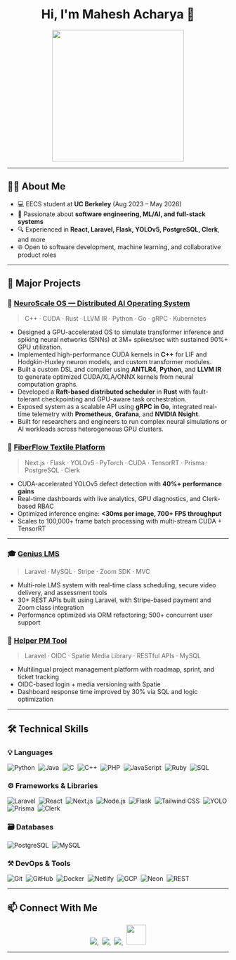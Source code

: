 <h1 align="center">Hi, I'm Mahesh Acharya 👋</h1>
<p align="center">
  <img src="https://media.giphy.com/media/qgQUggAC3Pfv687qPC/giphy.gif" width="300">
</p>

---

## 👨‍🎓 About Me

- 💻 EECS student at **UC Berkeley** (Aug 2023 – May 2026)  
- 🧠 Passionate about **software engineering, ML/AI, and full-stack systems**  
- 🔍 Experienced in **React, Laravel, Flask, YOLOv5, PostgreSQL, Clerk**, and more  
- 🌐 Open to software development, machine learning, and collaborative product roles  

---

## 🚀 Major Projects

### 🧠 [NeuroScale OS — Distributed AI Operating System](https://github.com/MaheshEECS/NeuroScale-OS)  
> C++ · CUDA · Rust · LLVM IR · Python · Go · gRPC · Kubernetes

- Designed a GPU-accelerated OS to simulate transformer inference and spiking neural networks (SNNs) at 3M+ spikes/sec with sustained 90%+ GPU utilization.  
- Implemented high-performance CUDA kernels in **C++** for LIF and Hodgkin-Huxley neuron models, and custom transformer modules.  
- Built a custom DSL and compiler using **ANTLR4**, **Python**, and **LLVM IR** to generate optimized CUDA/XLA/ONNX kernels from neural computation graphs.  
- Developed a **Raft-based distributed scheduler** in **Rust** with fault-tolerant checkpointing and GPU-aware task orchestration.  
- Exposed system as a scalable API using **gRPC in Go**, integrated real-time telemetry with **Prometheus**, **Grafana**, and **NVIDIA Nsight**.  
- Built for researchers and engineers to run complex neural simulations or AI workloads across heterogeneous GPU clusters.  


### 🧵 [FiberFlow Textile Platform](https://github.com/MaheshEECS/Textile)  
> Next.js · Flask · YOLOv5 · PyTorch · CUDA · TensorRT · Prisma · PostgreSQL · Clerk  

- CUDA-accelerated YOLOv5 defect detection with **40%+ performance gains**  
- Real-time dashboards with live analytics, GPU diagnostics, and Clerk-based RBAC  
- Optimized inference engine: **<30ms per image, 700+ FPS throughput**  
- Scales to 100,000+ frame batch processing with multi-stream CUDA + TensorRT  

---

### 🎓 [Genius LMS](https://github.com/MaheshEECS/Genius-Master)  
> Laravel · MySQL · Stripe · Zoom SDK · MVC

- Multi-role LMS system with real-time class scheduling, secure video delivery, and assessment tools  
- 30+ REST APIs built using Laravel, with Stripe-based payment and Zoom class integration  
- Performance optimized via ORM refactoring; 500+ concurrent user support  



### 🧰 [Helper PM Tool](https://github.com/MaheshEECS/Helper-Master)  
> Laravel · OIDC · Spatie Media Library · RESTful APIs · MySQL

- Multilingual project management platform with roadmap, sprint, and ticket tracking  
- OIDC-based login + media versioning with Spatie  
- Dashboard response time improved by 30% via SQL and logic optimization  

---

## 🛠 Technical Skills

### 💡 Languages  
![Python](https://img.shields.io/badge/Python-3776AB?style=plastic&logo=python&logoColor=white)&nbsp;
![Java](https://img.shields.io/badge/Java-007396?style=plastic&logo=java&logoColor=white)&nbsp;
![C](https://img.shields.io/badge/C-00599C?style=plastic&logo=c&logoColor=white)&nbsp;
![C++](https://img.shields.io/badge/C++-00599C?style=plastic&logo=c%2B%2B&logoColor=white)&nbsp;
![PHP](https://img.shields.io/badge/PHP-777BB4?style=plastic&logo=php&logoColor=white)&nbsp;
![JavaScript](https://img.shields.io/badge/JavaScript-F7DF1E?style=plastic&logo=javascript&logoColor=black)&nbsp;
![Ruby](https://img.shields.io/badge/Ruby-CC342D?style=plastic&logo=ruby&logoColor=white)&nbsp;
![SQL](https://img.shields.io/badge/SQL-4479A1?style=plastic&logo=mysql&logoColor=white)&nbsp;

### ⚙️ Frameworks & Libraries  
![Laravel](https://img.shields.io/badge/Laravel-FF2D20?style=plastic&logo=laravel&logoColor=white)&nbsp;
![React](https://img.shields.io/badge/React-20232A?style=plastic&logo=react&logoColor=61DAFB)&nbsp;
![Next.js](https://img.shields.io/badge/Next.js-000000?style=plastic&logo=next.js&logoColor=white)&nbsp;
![Node.js](https://img.shields.io/badge/Node.js-339933?style=plastic&logo=node.js&logoColor=white)&nbsp;
![Flask](https://img.shields.io/badge/Flask-000000?style=plastic&logo=flask&logoColor=white)&nbsp;
![Tailwind CSS](https://img.shields.io/badge/Tailwind_CSS-38B2AC?style=plastic&logo=tailwind-css&logoColor=white)&nbsp;
![YOLO](https://img.shields.io/badge/YOLOv5-FFCC00?style=plastic&logo=python&logoColor=black)&nbsp;
![Prisma](https://img.shields.io/badge/Prisma-2D3748?style=plastic&logo=prisma&logoColor=white)&nbsp;
![Clerk](https://img.shields.io/badge/Clerk-3B82F6?style=plastic&logoColor=white)

### 🗃️ Databases  
![PostgreSQL](https://img.shields.io/badge/PostgreSQL-336791?style=plastic&logo=postgresql&logoColor=white)&nbsp;
![MySQL](https://img.shields.io/badge/MySQL-4479A1?style=plastic&logo=mysql&logoColor=white)

### ⚒ DevOps & Tools  
![Git](https://img.shields.io/badge/Git-F05032?style=plastic&logo=git&logoColor=white)&nbsp;
![GitHub](https://img.shields.io/badge/GitHub-181717?style=plastic&logo=github&logoColor=white)&nbsp;
![Docker](https://img.shields.io/badge/Docker-2496ED?style=plastic&logo=docker&logoColor=white)&nbsp;
![Netlify](https://img.shields.io/badge/Netlify-00C7B7?style=plastic&logo=netlify&logoColor=white)&nbsp;
![GCP](https://img.shields.io/badge/Google%20Cloud-4285F4?style=plastic&logo=google-cloud&logoColor=white)&nbsp;
![Neon](https://img.shields.io/badge/Neon-000000?style=plastic&logo=postgresql&logoColor=white)&nbsp;
![REST](https://img.shields.io/badge/REST-25A162?style=plastic&logo=swagger&logoColor=white)

---

## 📫 Connect With Me

<p align="center">
  <a href="https://www.linkedin.com/in/acharyamahesh/" target="_blank">
    <img src="https://img.icons8.com/doodle/40/000000/linkedin--v2.png"/>
  </a>&nbsp;
  <a href="https://github.com/MaheshEECS" target="_blank">
    <img src="https://img.icons8.com/doodle/40/000000/github--v1.png"/>
  </a>&nbsp;
  <a href="https://stackoverflow.com/users/maheshacharya" target="_blank">
    <img src="https://img.icons8.com/external-tal-revivo-color-tal-revivo/40/000000/external-stack-overflow-is-a-question-and-answer-site-for-professional-logo-color-tal-revivo.png"/>
  </a>&nbsp;
  <a href="https://discord.com/users/930365466227126272" target="_blank">
    <img src="https://img.icons8.com/dusk/64/discord-logo.png" width="45" height="45"/>
  </a>
</p>

---


